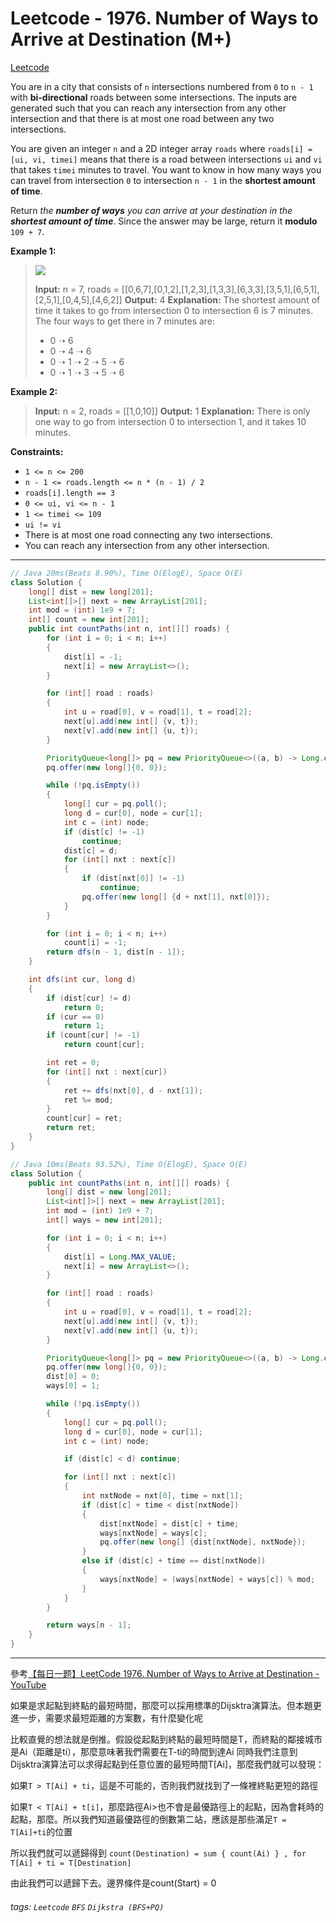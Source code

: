 # Leetcode - 1976. Number of Ways to Arrive at Destination (M+)

[Leetcode](https://leetcode.com/problems/number-of-ways-to-arrive-at-destination/)

You are in a city that consists of `n` intersections numbered from `0` to `n - 1` with **bi-directional** roads between some intersections. The inputs are generated such that you can reach any intersection from any other intersection and that there is at most one road between any two intersections.

You are given an integer `n` and a 2D integer array `roads` where `roads[i] = [ui, vi, timei]` means that there is a road between intersections `ui` and `vi` that takes `timei` minutes to travel. You want to know in how many ways you can travel from intersection `0` to intersection `n - 1` in the **shortest amount of time**.

Return _the **number of ways** you can arrive at your destination in the **shortest amount of time**_. Since the answer may be large, return it **modulo** `109 + 7`.

**Example 1:**

> ![](https://assets.leetcode.com/uploads/2025/02/14/1976_corrected.png)
> 
> **Input:** n = 7, roads = [[0,6,7],[0,1,2],[1,2,3],[1,3,3],[6,3,3],[3,5,1],[6,5,1],[2,5,1],[0,4,5],[4,6,2]]
> **Output:** 4
> **Explanation:** The shortest amount of time it takes to go from intersection 0 to intersection 6 is 7 minutes.
> The four ways to get there in 7 minutes are:
> - 0 ➝ 6
> - 0 ➝ 4 ➝ 6
> - 0 ➝ 1 ➝ 2 ➝ 5 ➝ 6
> - 0 ➝ 1 ➝ 3 ➝ 5 ➝ 6

**Example 2:**

> **Input:** n = 2, roads = [[1,0,10]]
> **Output:** 1
> **Explanation:** There is only one way to go from intersection 0 to intersection 1, and it takes 10 minutes.

**Constraints:**

-   `1 <= n <= 200`
-   `n - 1 <= roads.length <= n * (n - 1) / 2`
-   `roads[i].length == 3`
-   `0 <= ui, vi <= n - 1`
-   `1 <= timei <= 109`
-   `ui != vi`
-   There is at most one road connecting any two intersections.
-   You can reach any intersection from any other intersection.

---
```java
// Java 20ms(Beats 8.90%), Time O(ElogE), Space O(E)
class Solution {
    long[] dist = new long[201];
    List<int[]>[] next = new ArrayList[201];
    int mod = (int) 1e9 + 7;
    int[] count = new int[201];
    public int countPaths(int n, int[][] roads) {
        for (int i = 0; i < n; i++)
        {
            dist[i] = -1;
            next[i] = new ArrayList<>();
        }

        for (int[] road : roads)
        {
            int u = road[0], v = road[1], t = road[2];
            next[u].add(new int[] {v, t});
            next[v].add(new int[] {u, t});
        }

        PriorityQueue<long[]> pq = new PriorityQueue<>((a, b) -> Long.compare(a[0], b[0]));
        pq.offer(new long[]{0, 0});

        while (!pq.isEmpty())
        {
            long[] cur = pq.poll();
            long d = cur[0], node = cur[1];
            int c = (int) node;
            if (dist[c] != -1)
                continue;
            dist[c] = d;
            for (int[] nxt : next[c])
            {
                if (dist[nxt[0]] != -1)
                    continue;
                pq.offer(new long[] {d + nxt[1], nxt[0]});
            }
        }

        for (int i = 0; i < n; i++)
            count[i] = -1;
        return dfs(n - 1, dist[n - 1]);
    }

    int dfs(int cur, long d)
    {
        if (dist[cur] != d)
            return 0;
        if (cur == 0)
            return 1;
        if (count[cur] != -1)
            return count[cur];

        int ret = 0;
        for (int[] nxt : next[cur])
        {
            ret += dfs(nxt[0], d - nxt[1]);
            ret %= mod;
        }
        count[cur] = ret;
        return ret;
    }
}
```
```java
// Java 10ms(Beats 93.52%), Time O(ElogE), Space O(E)
class Solution {
    public int countPaths(int n, int[][] roads) {
        long[] dist = new long[201];
        List<int[]>[] next = new ArrayList[201];
        int mod = (int) 1e9 + 7;
        int[] ways = new int[201];

        for (int i = 0; i < n; i++)
        {
            dist[i] = Long.MAX_VALUE;
            next[i] = new ArrayList<>();
        }

        for (int[] road : roads)
        {
            int u = road[0], v = road[1], t = road[2];
            next[u].add(new int[] {v, t});
            next[v].add(new int[] {u, t});
        }

        PriorityQueue<long[]> pq = new PriorityQueue<>((a, b) -> Long.compare(a[0], b[0]));
        pq.offer(new long[]{0, 0});
        dist[0] = 0;
        ways[0] = 1;

        while (!pq.isEmpty())
        {
            long[] cur = pq.poll();
            long d = cur[0], node = cur[1];
            int c = (int) node;

            if (dist[c] < d) continue;

            for (int[] nxt : next[c])
            {
                int nxtNode = nxt[0], time = nxt[1];
                if (dist[c] + time < dist[nxtNode])
                {
                    dist[nxtNode] = dist[c] + time;
                    ways[nxtNode] = ways[c];
                    pq.offer(new long[] {dist[nxtNode], nxtNode});
                }
                else if (dist[c] + time == dist[nxtNode])
                {
                    ways[nxtNode] = (ways[nxtNode] + ways[c]) % mod;
                }
            }
        }

        return ways[n - 1];
    }
}
```
---

參考[【每日一题】LeetCode 1976. Number of Ways to Arrive at Destination - YouTube](https://www.youtube.com/watch?v=pbxO6LaQQjw)

如果是求起點到終點的最短時間，那麼可以採用標準的Dijsktra演算法。但本題更進一步，需要求最短距離的方案數，有什麼變化呢

比較直覺的想法就是倒推。假設從起點到終點的最短時間是T，而終點的鄰接城市是Ai（距離是ti），那麼意味著我們需要在T-ti的時間到達Ai
同時我們注意到Dijsktra演算法可以求得起點到任意位置的最短時間T[Ai]，那麼我們就可以發現：

如果`T > T[Ai] + ti`，這是不可能的，否則我們就找到了一條裡終點更短的路徑

如果`T < T[Ai] + t[i]`，那麼路徑Ai>也不會是最優路徑上的起點，因為會耗時的起點，那麼。所以我們知道最優路徑的倒數第二站，應該是那些滿足`T = T[Ai]+ti`的位置

所以我們就可以遞歸得到
`count(Destination) = sum { count(Ai) } , for T[Ai] + ti = T[Destination]`

由此我們可以遞歸下去。邊界條件是count(Start) = 0


###### tags: `Leetcode` `BFS` `Dijkstra (BFS+PQ)`